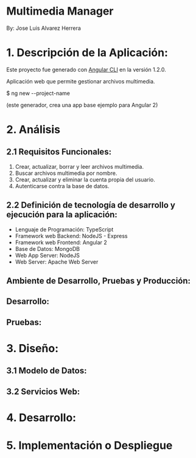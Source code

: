 # Multimedia Manager

By: Jose Luis Alvarez Herrera

# 1. Descripción de la Aplicación:

Este proyecto fue generado con [Angular CLI](https://github.com/angular/angular-cli) en la versión 1.2.0.

Aplicación web que permite gestionar archivos multimedia.

$ ng new --project-name

(este generador, crea una app base ejemplo para Angular 2)

# 2. Análisis

## 2.1 Requisitos Funcionales:

1. Crear, actualizar, borrar y leer archivos multimedia.
2. Buscar archivos multimedia por nombre.
3. Crear, actualizar y eliminar la cuenta propia del usuario.
4. Autenticarse contra la base de datos.

## 2.2 Definición de tecnología de desarrollo y ejecución para la aplicación:

* Lenguaje de Programación: TypeScript
* Framework web Backend: NodeJS - Express
* Framework web Frontend: Angular 2
* Base de Datos: MongoDB
* Web App Server: NodeJS
* Web Server: Apache Web Server

## Ambiente de Desarrollo, Pruebas y Producción:

## Desarrollo:

## Pruebas:

# 3. Diseño:

## 3.1 Modelo de Datos:

## 3.2 Servicios Web:

# 4. Desarrollo:

# 5. Implementación o Despliegue

